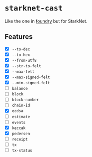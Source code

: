 # `starknet-cast`

Like the one in [foundry](https://github.com/foundry-rs/foundry/tree/master/cast) but for StarkNet.

## Features

-   [x] `--to-dec`
-   [x] `--to-hex`
-   [x] `--from-utf8`
-   [x] `--str-to-felt`
-   [x] `--max-felt`
-   [x] `--max-signed-felt`
-   [x] `--min-signed-felt`
-   [ ] `balance`
-   [ ] `block`
-   [ ] `block-number`
-   [ ] `chain-id`
-   [x] `ecdsa`
-   [ ] `estimate`
-   [ ] `events`
-   [x] `keccak`
-   [x] `pedersen`
-   [ ] `receipt`
-   [ ] `tx`
-   [ ] `tx-status`
